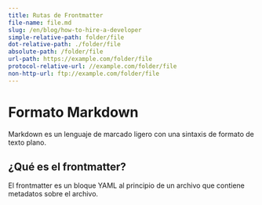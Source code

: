 ```yaml
---
title: Rutas de Frontmatter
file-name: file.md
slug: /en/blog/how-to-hire-a-developer
simple-relative-path: folder/file
dot-relative-path: ./folder/file
absolute-path: /folder/file
url-path: https://example.com/folder/file
protocol-relative-url: //example.com/folder/file
non-http-url: ftp://example.com/folder/file
---
```


# Formato Markdown

Markdown es un lenguaje de marcado ligero con una sintaxis de formato de texto plano.

## ¿Qué es el frontmatter?

El frontmatter es un bloque YAML al principio de un archivo que contiene metadatos sobre el archivo.
